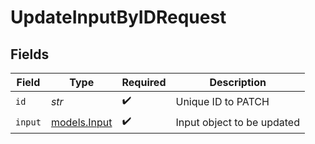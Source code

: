 # UpdateInputByIDRequest


## Fields

| Field                              | Type                               | Required                           | Description                        |
| ---------------------------------- | ---------------------------------- | ---------------------------------- | ---------------------------------- |
| `id`                               | *str*                              | :heavy_check_mark:                 | Unique ID to PATCH                 |
| `input`                            | [models.Input](../models/input.md) | :heavy_check_mark:                 | Input object to be updated         |